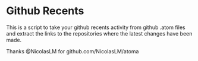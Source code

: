 # Github Recents
This is a script to take your github recents activity from github .atom files and extract the links to the repositories where the latest changes have been made.


Thanks @NicolasLM for github.com/NicolasLM/atoma

